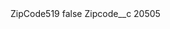 <?xml version="1.0" encoding="UTF-8"?>
<CustomMetadata xmlns="http://soap.sforce.com/2006/04/metadata" xmlns:xsi="http://www.w3.org/2001/XMLSchema-instance" xmlns:xsd="http://www.w3.org/2001/XMLSchema">
    <label>ZipCode519</label>
    <protected>false</protected>
    <values>
        <field>Zipcode__c</field>
        <value xsi:type="xsd:string">20505</value>
    </values>
</CustomMetadata>
